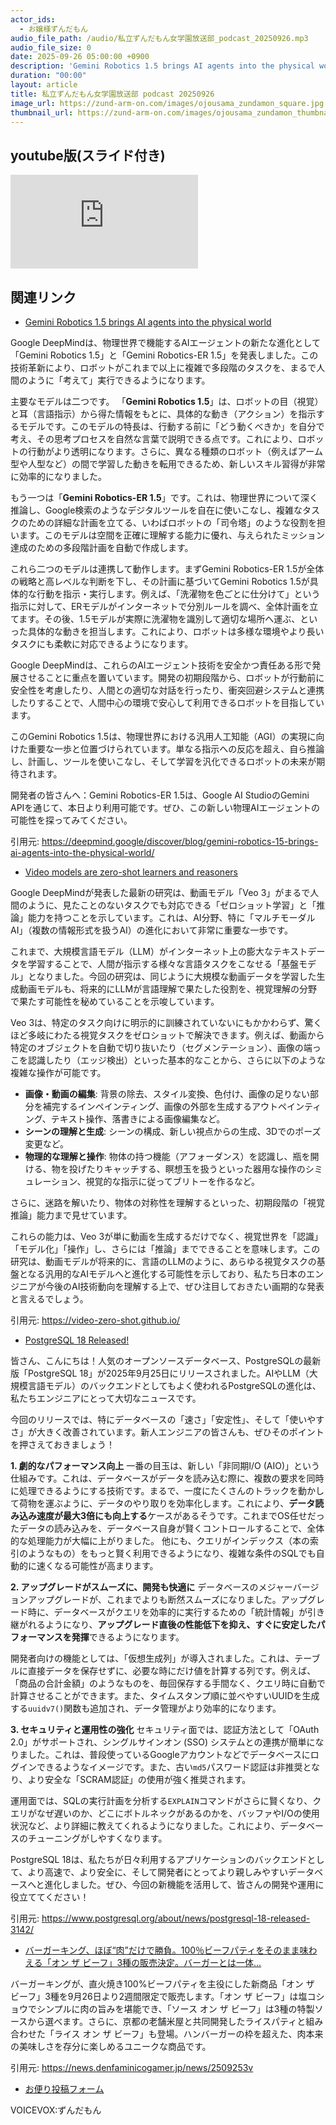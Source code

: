 ```yaml
---
actor_ids:
  - お嬢様ずんだもん
audio_file_path: /audio/私立ずんだもん女学園放送部_podcast_20250926.mp3
audio_file_size: 0
date: 2025-09-26 05:00:00 +0900
description: 'Gemini Robotics 1.5 brings AI agents into the physical world、Video models are zero-shot learners and reasoners、PostgreSQL 18 Released!、バーガーキング、ほぼ“肉”だけで勝負。100％ビーフパティをそのまま味わえる「オン ザ ビーフ」3種の販売決定。バーガーとは一体…'
duration: "00:00"
layout: article
title: 私立ずんだもん女学園放送部 podcast 20250926
image_url: https://zund-arm-on.com/images/ojousama_zundamon_square.jpg
thumbnail_url: https://zund-arm-on.com/images/ojousama_zundamon_thumbnail.jpg
---
```


## youtube版(スライド付き)

<div class="article-video"><iframe src="https://www.youtube.com/embed/HJAZpsCRmTM" title="YouTube video player" frameborder="0" allow="accelerometer; autoplay; clipboard-write; encrypted-media; gyroscope; picture-in-picture; web-share" referrerpolicy="strict-origin-when-cross-origin" allowfullscreen></iframe></div>


## 関連リンク


- [Gemini Robotics 1.5 brings AI agents into the physical world](https://deepmind.google/discover/blog/gemini-robotics-15-brings-ai-agents-into-the-physical-world/)  


Google DeepMindは、物理世界で機能するAIエージェントの新たな進化として「Gemini Robotics 1.5」と「Gemini Robotics-ER 1.5」を発表しました。この技術革新により、ロボットがこれまで以上に複雑で多段階のタスクを、まるで人間のように「考えて」実行できるようになります。

主要なモデルは二つです。
「**Gemini Robotics 1.5**」は、ロボットの目（視覚）と耳（言語指示）から得た情報をもとに、具体的な動き（アクション）を指示するモデルです。このモデルの特長は、行動する前に「どう動くべきか」を自分で考え、その思考プロセスを自然な言葉で説明できる点です。これにより、ロボットの行動がより透明になります。さらに、異なる種類のロボット（例えばアーム型や人型など）の間で学習した動きを転用できるため、新しいスキル習得が非常に効率的になりました。

もう一つは「**Gemini Robotics-ER 1.5**」です。これは、物理世界について深く推論し、Google検索のようなデジタルツールを自在に使いこなし、複雑なタスクのための詳細な計画を立てる、いわばロボットの「司令塔」のような役割を担います。このモデルは空間を正確に理解する能力に優れ、与えられたミッション達成のための多段階計画を自動で作成します。

これら二つのモデルは連携して動作します。まずGemini Robotics-ER 1.5が全体の戦略と高レベルな判断を下し、その計画に基づいてGemini Robotics 1.5が具体的な行動を指示・実行します。例えば、「洗濯物を色ごとに仕分けて」という指示に対して、ERモデルがインターネットで分別ルールを調べ、全体計画を立てます。その後、1.5モデルが実際に洗濯物を識別して適切な場所へ運ぶ、といった具体的な動きを担当します。これにより、ロボットは多様な環境やより長いタスクにも柔軟に対応できるようになります。

Google DeepMindは、これらのAIエージェント技術を安全かつ責任ある形で発展させることに重点を置いています。開発の初期段階から、ロボットが行動前に安全性を考慮したり、人間との適切な対話を行ったり、衝突回避システムと連携したりすることで、人間中心の環境で安心して利用できるロボットを目指しています。

このGemini Robotics 1.5は、物理世界における汎用人工知能（AGI）の実現に向けた重要な一歩と位置づけられています。単なる指示への反応を超え、自ら推論し、計画し、ツールを使いこなし、そして学習を汎化できるロボットの未来が期待されます。

開発者の皆さんへ：Gemini Robotics-ER 1.5は、Google AI StudioのGemini APIを通じて、本日より利用可能です。ぜひ、この新しい物理AIエージェントの可能性を探ってみてください。

引用元: https://deepmind.google/discover/blog/gemini-robotics-15-brings-ai-agents-into-the-physical-world/


- [Video models are zero-shot learners and reasoners](https://video-zero-shot.github.io/)  


Google DeepMindが発表した最新の研究は、動画モデル「Veo 3」がまるで人間のように、見たことのないタスクでも対応できる「ゼロショット学習」と「推論」能力を持つことを示しています。これは、AI分野、特に「マルチモーダルAI」（複数の情報形式を扱うAI）の進化において非常に重要な一歩です。

これまで、大規模言語モデル（LLM）がインターネット上の膨大なテキストデータを学習することで、人間が指示する様々な言語タスクをこなせる「基盤モデル」となりました。今回の研究は、同じように大規模な動画データを学習した生成動画モデルも、将来的にLLMが言語理解で果たした役割を、視覚理解の分野で果たす可能性を秘めていることを示唆しています。

Veo 3は、特定のタスク向けに明示的に訓練されていないにもかかわらず、驚くほど多岐にわたる視覚タスクをゼロショットで解決できます。例えば、動画から特定のオブジェクトを自動で切り抜いたり（セグメンテーション）、画像の端っこを認識したり（エッジ検出）といった基本的なことから、さらに以下のような複雑な操作が可能です。

*   **画像・動画の編集**: 背景の除去、スタイル変換、色付け、画像の足りない部分を補完するインペインティング、画像の外部を生成するアウトペインティング、テキスト操作、落書きによる画像編集など。
*   **シーンの理解と生成**: シーンの構成、新しい視点からの生成、3Dでのポーズ変更など。
*   **物理的な理解と操作**: 物体の持つ機能（アフォーダンス）を認識し、瓶を開ける、物を投げたりキャッチする、瞑想玉を扱うといった器用な操作のシミュレーション、視覚的な指示に従ってブリトーを作るなど。

さらに、迷路を解いたり、物体の対称性を理解するといった、初期段階の「視覚推論」能力まで見せています。

これらの能力は、Veo 3が単に動画を生成するだけでなく、視覚世界を「認識」「モデル化」「操作」し、さらには「推論」までできることを意味します。この研究は、動画モデルが将来的に、言語のLLMのように、あらゆる視覚タスクの基盤となる汎用的なAIモデルへと進化する可能性を示しており、私たち日本のエンジニアが今後のAI技術動向を理解する上で、ぜひ注目しておきたい画期的な発表と言えるでしょう。

引用元: https://video-zero-shot.github.io/


- [PostgreSQL 18 Released!](https://www.postgresql.org/about/news/postgresql-18-released-3142/)  


皆さん、こんにちは！人気のオープンソースデータベース、PostgreSQLの最新版「PostgreSQL 18」が2025年9月25日にリリースされました。AIやLLM（大規模言語モデル）のバックエンドとしてもよく使われるPostgreSQLの進化は、私たちエンジニアにとって大切なニュースです。

今回のリリースでは、特にデータベースの「速さ」「安定性」、そして「使いやすさ」が大きく改善されています。新人エンジニアの皆さんも、ぜひそのポイントを押さえておきましょう！

**1. 劇的なパフォーマンス向上**
一番の目玉は、新しい「非同期I/O (AIO)」という仕組みです。これは、データベースがデータを読み込む際に、複数の要求を同時に処理できるようにする技術です。まるで、一度にたくさんのトラックを動かして荷物を運ぶように、データのやり取りを効率化します。これにより、**データ読み込み速度が最大3倍にも向上する**ケースがあるそうです。これまでOS任せだったデータの読み込みを、データベース自身が賢くコントロールすることで、全体的な処理能力が大幅に上がりました。
他にも、クエリがインデックス（本の索引のようなもの）をもっと賢く利用できるようになり、複雑な条件のSQLでも自動的に速くなる可能性が高まります。

**2. アップグレードがスムーズに、開発も快適に**
データベースのメジャーバージョンアップグレードが、これまでよりも断然スムーズになりました。アップグレード時に、データベースがクエリを効率的に実行するための「統計情報」が引き継がれるようになり、**アップグレード直後の性能低下を抑え、すぐに安定したパフォーマンスを発揮**できるようになります。

開発者向けの機能としては、「仮想生成列」が導入されました。これは、テーブルに直接データを保存せずに、必要な時にだけ値を計算する列です。例えば、「商品の合計金額」のようなものを、毎回保存する手間なく、クエリ時に自動で計算させることができます。また、タイムスタンプ順に並べやすいUUIDを生成する`uuidv7()`関数も追加され、データ管理がより効率的になります。

**3. セキュリティと運用性の強化**
セキュリティ面では、認証方法として「OAuth 2.0」がサポートされ、シングルサインオン (SSO) システムとの連携が簡単になりました。これは、普段使っているGoogleアカウントなどでデータベースにログインできるようなイメージです。また、古い`md5`パスワード認証は非推奨となり、より安全な「SCRAM認証」の使用が強く推奨されます。

運用面では、SQLの実行計画を分析する`EXPLAIN`コマンドがさらに賢くなり、クエリがなぜ遅いのか、どこにボトルネックがあるのかを、バッファやI/Oの使用状況など、より詳細に教えてくれるようになりました。これにより、データベースのチューニングがしやすくなります。

PostgreSQL 18は、私たちが日々利用するアプリケーションのバックエンドとして、より高速で、より安全に、そして開発者にとってより親しみやすいデータベースへと進化しました。ぜひ、今回の新機能を活用して、皆さんの開発や運用に役立ててください！

引用元: https://www.postgresql.org/about/news/postgresql-18-released-3142/


- [バーガーキング、ほぼ“肉”だけで勝負。100％ビーフパティをそのまま味わえる「オン ザ ビーフ」3種の販売決定。バーガーとは一体…](https://news.denfaminicogamer.jp/news/2509253v)  


バーガーキングが、直火焼き100%ビーフパティを主役にした新商品「オン ザ ビーフ」3種を9月26日より2週間限定で販売します。「オン ザ ビーフ」は塩コショウでシンプルに肉の旨みを堪能でき、「ソース オン ザ ビーフ」は3種の特製ソースから選べます。さらに、京都の老舗米屋と共同開発したライスパティと組み合わせた「ライス オン ザ ビーフ」も登場。ハンバーガーの枠を超えた、肉本来の美味しさを存分に楽しめるユニークな商品です。

引用元: https://news.denfaminicogamer.jp/news/2509253v



- [お便り投稿フォーム](https://forms.gle/ffg4JTfqdiqK62qf9)

VOICEVOX:ずんだもん

